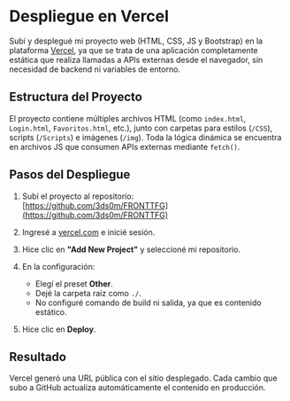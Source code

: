 # Despliegue en Vercel

Subí y desplegué mi proyecto web (HTML, CSS, JS y Bootstrap) en la plataforma [Vercel](https://vercel.com), ya que se trata de una aplicación completamente estática que realiza llamadas a APIs externas desde el navegador, sin necesidad de backend ni variables de entorno.

## Estructura del Proyecto

El proyecto contiene múltiples archivos HTML (como `index.html`, `Login.html`, `Favoritos.html`, etc.), junto con carpetas para estilos (`/CSS`), scripts (`/Scripts`) e imágenes (`/img`). Toda la lógica dinámica se encuentra en archivos JS que consumen APIs externas mediante `fetch()`.

##  Pasos del Despliegue

1. Subí el proyecto al repositorio:  
    [https://github.com/3ds0m/FRONTTFG](https://github.com/3ds0m/FRONTTFG)

2. Ingresé a [vercel.com](https://vercel.com) e inicié sesión.

3. Hice clic en **"Add New Project"** y seleccioné mi repositorio.

4. En la configuración:
   - Elegí el preset **Other**.
   - Dejé la carpeta raíz como `./`.
   - No configuré comando de build ni salida, ya que es contenido estático.

5. Hice clic en **Deploy**.

## Resultado

Vercel generó una URL pública con el sitio desplegado. Cada cambio que subo a GitHub actualiza automáticamente el contenido en producción.

